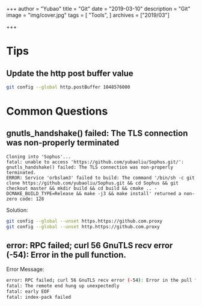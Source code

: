 +++
author = "Yubao"
title = "Git"
date = "2019-03-10"
description = "Git"
image = "img/cover.jpg"
tags = [
    "Tools",
]
archives = ["2019/03"]

+++

# Tips

## Update the http post buffer value

```sh
git config --global http.postBuffer 1048576000
```

# Common Questions

## gnutls_handshake() failed: The TLS connection was non-properly terminated

```shell
Cloning into 'Sophus'...
fatal: unable to access 'https://github.com/yubaoliu/Sophus.git/': gnutls_handshake() failed: The TLS connection was non-properly terminated.
ERROR: Service 'orbslam3' failed to build: The command '/bin/sh -c git clone https://github.com/yubaoliu/Sophus.git && cd Sophus && git checkout master && mkdir build && cd build && cmake .. -DCMAKE_BUILD_TYPE=Release && make -j3 && make install' returned a non-zero code: 128
```

Solution:

```sh
git config --global --unset https.https://github.com.proxy  
git config --global --unset http.https://github.com.proxy
```
## error: RPC failed; curl 56 GnuTLS recv error (-54): Error in the pull function.

Error Message:

```sh
error: RPC failed; curl 56 GnuTLS recv error (-54): Error in the pull function.
fatal: The remote end hung up unexpectedly
fatal: early EOF
fatal: index-pack failed
```

